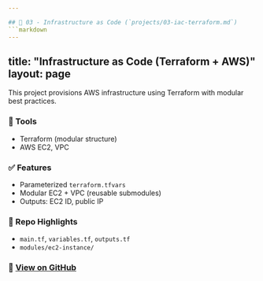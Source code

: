 ```yaml
---

## 📁 03 - Infrastructure as Code (`projects/03-iac-terraform.md`)
```markdown
---
```

title: "Infrastructure as Code (Terraform + AWS)"
layout: page
---

This project provisions AWS infrastructure using Terraform with modular best practices.

### 🔧 Tools
- Terraform (modular structure)
- AWS EC2, VPC

### ✅ Features
- Parameterized `terraform.tfvars`
- Modular EC2 + VPC (reusable submodules)
- Outputs: EC2 ID, public IP

### 📂 Repo Highlights
- `main.tf`, `variables.tf`, `outputs.tf`
- `modules/ec2-instance/`

### 🔗 [View on GitHub](https://github.com/yourusername/devops-portfolio/tree/main/03-iac-terraform)
```
